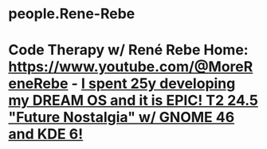 # people.Rene-Rebe
# Code Therapy w/ René Rebe Home: https://www.youtube.com/@MoreReneRebe - [I spent 25y developing my DREAM OS and it is EPIC! T2 24.5 "Future Nostalgia" w/ GNOME 46 and KDE 6!](https://youtu.be/MTkPWrG0zig)
